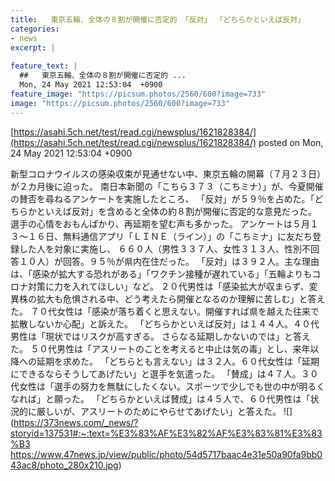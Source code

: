 ```yaml
---
title:   東京五輪、全体の８割が開催に否定的 「反対」 「どちらかといえば反対」  
categories:
- news
excerpt: |
  
feature_text: |
  ##   東京五輪、全体の８割が開催に否定的 ...
  Mon, 24 May 2021 12:53:04  +0900
feature_image: "https://picsum.photos/2560/600?image=733"
image: "https://picsum.photos/2560/600?image=733"
---
```


[https://asahi.5ch.net/test/read.cgi/newsplus/1621828384/](https://asahi.5ch.net/test/read.cgi/newsplus/1621828384/)
posted on Mon, 24 May 2021 12:53:04  +0900

<!--more-->

新型コロナウイルスの感染収束が見通せない中、東京五輪の開幕（７月２３日）が２カ月後に迫った。 南日本新聞の「こちら３７３（こちミナ）」が、今夏開催の賛否を尋ねるアンケートを実施したところ、 「反対」が５９％を占めた。「どちらかといえば反対」を含めると全体の約８割が開催に否定的な意見だった。 選手の心情をおもんぱかり、再延期を望む声も多かった。 アンケートは５月１３〜１６日、無料通信アプリ「ＬＩＮＥ（ライン）」の「こちミナ」に友だち登録した人を対象に実施し、 ６６０人（男性３３７人、女性３１３人、性別不回答１０人）が回答。９５％が県内在住だった。 「反対」は３９２人。主な理由は、「感染が拡大する恐れがある」「ワクチン接種が遅れている」「五輪よりもコロナ対策に力を入れてほしい」など。 ２０代男性は「感染拡大が収まらず、変異株の拡大も危惧される中、どう考えたら開催となるのか理解に苦しむ」と答えた。 ７０代女性は「感染が落ち着くと思えない。開催すれば県を越えた往来で拡散しないか心配」と訴えた。 「どちらかといえば反対」は１４４人。４０代男性は「現状ではリスクが高すぎる。 さらなる延期しかないのでは」と答えた。 ５０代男性は「アスリートのことを考えると中止は気の毒」とし、来年以降への延期を求めた。 「どちらとも言えない」は３２人。６０代女性は「延期にできるならそうしてあげたい」と選手を気遣った。 「賛成」は４７人。３０代女性は「選手の努力を無駄にしたくない。スポーツで少しでも世の中が明るくなれば」と願った。 「どちらかといえば賛成」は４５人で、６０代男性は「状況的に厳しいが、アスリートのためにやらせてあげたい」と答えた。 ![](https://373news.com/_news/?storyid=137531#:~:text=%E3%83%AF%E3%82%AF%E3%83%81%E3%83%B3 https://www.47news.jp/view/public/photo/54d5717baac4e31e50a90fa9bb043ac8/photo_280x210.jpg)
